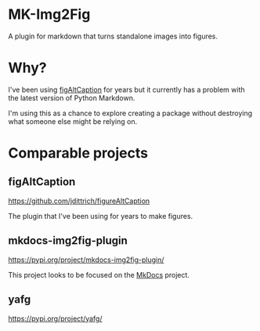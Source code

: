# MK-Img2Fig
A plugin for markdown that turns standalone images into figures.

# Why?
I've been using [figAltCaption](https://github.com/jdittrich/figureAltCaption "Extension for Python Markdown to add captions to images") for years but it currently has a problem with the latest version of Python Markdown.

I'm using this as a chance to explore creating a package without destroying what someone else might be relying on.


# Comparable projects

## figAltCaption
https://github.com/jdittrich/figureAltCaption

The plugin that I've been using for years to make figures.

## mkdocs-img2fig-plugin
https://pypi.org/project/mkdocs-img2fig-plugin/

This project looks to be focused on the [MkDocs](https://www.mkdocs.org) project.

## yafg
https://pypi.org/project/yafg/

